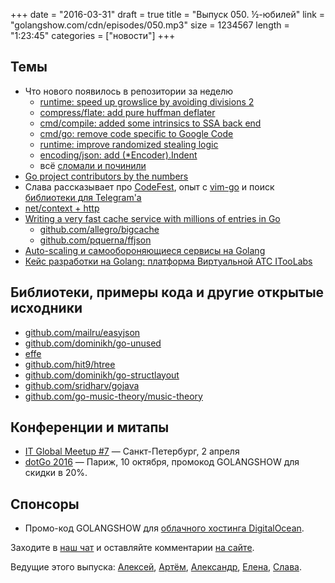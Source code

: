 +++
date = "2016-03-31"
draft = true
title = "Выпуск 050. ½-юбилей"
link = "golangshow.com/cdn/episodes/050.mp3"
size = 1234567
length = "1:23:45"
categories = ["новости"]
+++

## Темы
- Что нового появилось в репозитории за неделю
  - [runtime: speed up growslice by avoiding divisions 2](https://github.com/golang/go/commit/6b0688f7421aeef904d40a374bae75c37ba0b8b4)
  - [compress/flate: add pure huffman deflater](https://github.com/golang/go/commit/42ad1dc01ef1677131b7a823772faaf40f6109a4)
  - [cmd/compile: added some intrinsics to SSA back end](https://github.com/golang/go/commit/8eec2bbfbc4f209950f677906c6ce67e01d32930)
  - [cmd/go: remove code specific to Google Code](https://github.com/golang/go/commit/aa482f971508d1bfdedf293a85968d80fd80fae2)
  - [runtime: improve randomized stealing logic](https://github.com/golang/go/commit/ea0386f85f19601ed7befb44299eb8e576a482fd)
  - [encoding/json: add (*Encoder).Indent](https://github.com/golang/go/commit/098b62644f9388a8afba90d3e74ea7d7497def4c)
  - всё [сломали и починили](https://github.com/golang/go/issues/15013)
- [Go project contributors by the numbers](http://dave.cheney.net/2016/03/25/go-project-contributors-by-the-numbers)
- Слава рассказывает про [CodeFest](http://2016.codefest.ru), опыт с [vim-go](https://github.com/fatih/vim-go)
  и поиск [библиотеки для Telegram'а](https://github.com/tucnak/telebot)
- [net/context + http](https://godoc.org/golang.org/x/net/context/ctxhttp)
- [Writing a very fast cache service with millions of entries in Go](http://allegro.tech/2016/03/writing-fast-cache-service-in-go.html)
  - [github.com/allegro/bigcache](https://github.com/allegro/bigcache)
  - [github.com/pquerna/ffjson](https://github.com/pquerna/ffjson)
- [Auto-scaling и самообороняющиеся сервисы на Golang](https://raygun.com/blog/2016/03/golang-auto-scaling/)
- [Кейс разработки на Golang: платформа Виртуальной АТС ITooLabs](https://habrahabr.ru/company/itoolabs/blog/280276/)

## Библиотеки, примеры кода и другие открытые исходники
- [github.com/mailru/easyjson](https://github.com/mailru/easyjson)
- [github.com/dominikh/go-unused](https://github.com/dominikh/go-unused)
- [effe](http://redbeardlab.github.io/2016/03/05/effe.html)
- [github.com/hit9/htree](https://github.com/hit9/htree)
- [github.com/dominikh/go-structlayout](https://github.com/dominikh/go-structlayout)
- [github.com/sridharv/gojava](https://github.com/sridharv/gojava)
- [github.com/go-music-theory/music-theory](https://github.com/go-music-theory/music-theory)

## Конференции и митапы
- [IT Global Meetup #7](http://piter-united.ru/itgm7/itgm.html) — Санкт-Петербург, 2 апреля
- [dotGo 2016](http://www.dotgo.eu) — Париж, 10 октября, промокод GOLANGSHOW для скидки в 20%.

## Спонсоры
- Промо-код GOLANGSHOW для [облачного хостинга DigitalOcean](https://www.digitalocean.com/?utm_campaign=golangshow&utm_medium=podcast&refcode=63eedb038a3e).

Заходите в [наш чат](http://4gophers.ru/slack) и оставляйте комментарии [на сайте](https://golangshow.com/episode/2016/03-31-050/).

Ведущие этого выпуска: [Алексей](https://twitter.com/paaleksey), [Артём](https://twitter.com/miolini), [Александр](https://twitter.com/LK4D4math), [Елена](https://twitter.com/webdeva), [Слава](https://twitter.com/m0sth8).
